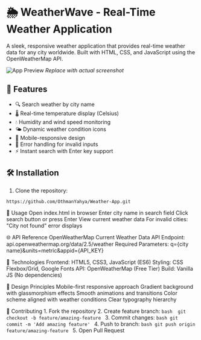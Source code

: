 # 🌦️ WeatherWave - Real-Time Weather Application

A sleek, responsive weather application that provides real-time weather data for any city worldwide. Built with HTML, CSS, and JavaScript using the OpenWeatherMap API.

![App Preview](https://via.placeholder.com/468x300?text=WeatherWave+Interface) *Replace with actual screenshot*

## 🌟 Features

- 🔍 Search weather by city name
- 🌡️ Real-time temperature display (Celsius)
- 💧 Humidity and wind speed monitoring
- 🌤️ Dynamic weather condition icons
- 📱 Mobile-responsive design
- 🚨 Error handling for invalid inputs
- ⚡ Instant search with Enter key support

## 🛠️ Installation

1. Clone the repository:
```bash
https://github.com/OthmanYahya/Weather-App.git
```

🚀 Usage
    Open index.html in browser
    Enter city name in search field
    Click search button or press Enter
    View current weather data
    For invalid cities: "City not found" error displays

🌐 API Reference
    OpenWeatherMap Current Weather Data API
    Endpoint: api.openweathermap.org/data/2.5/weather
    Required Parameters: q={city name}&units=metric&appid={API_KEY}

🧰 Technologies
    Frontend: HTML5, CSS3, JavaScript (ES6)
    Styling: CSS Flexbox/Grid, Google Fonts
    API: OpenWeatherMap (Free Tier)
    Build: Vanilla JS (No dependencies)

🎨 Design Principles
    Mobile-first responsive approach
    Gradient background with glassmorphism effects
    Smooth animations and transitions
    Color scheme aligned with weather conditions
    Clear typography hierarchy

🤝 Contributing
    1. Fork the repository
    2. Create feature branch:
    ```bash 
    git checkout -b feature/amazing-feature
    ```
    3. Commit changes:
    ```bash
    git commit -m 'Add amazing feature'
    ```
    4. Push to branch:
    ```bash
    git push origin feature/amazing-feature
    ```
    5. Open Pull Request
